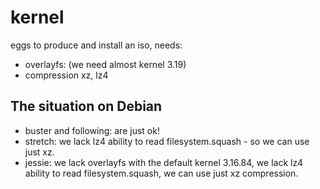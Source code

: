 # kernel

eggs to produce and install an iso, needs:

* overlayfs: (we need almost kernel 3.19)
* compression xz, lz4

## The situation on Debian
* buster and following: are just ok!
* stretch: we lack lz4 ability to read filesystem.squash - so we can use just xz.
* jessie: we lack overlayfs with the default kernel 3.16.84, we lack lz4 ability to read filesystem.squash, we can use just xz compression.




